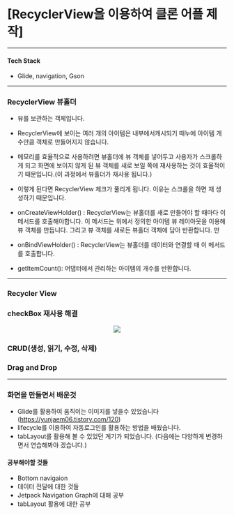 # [RecyclerView을 이용하여 클론 어플 제작]
***
#### Tech Stack
* Glide, navigation, Gson

***
### RecyclerView 뷰홀더

* 뷰를 보관하는 객체입니다.
* RecyclerView에 보이는 여러 개의 아이템은 내부에서캐시되기 때누에 아이템 개수만큼 객체로 만들어지지 않습니다.
* 메모리를 효율적으로 사용하려면 뷰홀더에 뷰 객체를 넣어두고 사용자가 스크롤하게 되고 화면에 보이지 않게 된 뷰 객체를 새로 보일 쪽에 재사용하는 것이 효율적이기 때문입니다.(이 과정에서 뷰홀더가 재사용 됩니다.)
* 이렇게 된다면 RecyclerView 체크가 풀리게 됩니다. 이유는 스크롤을 하면 재 생성하기 때문입니다.

* onCreateViewHolder() : RecyclerView는 뷰홀더를 새로 만들어야 할 때마다 이 메서드를 호출해야합니다. 이 메서드는 위에서 정의한 아이템 뷰 레이아웃을 이용해 뷰 객체를 만듭니다. 그리고 뷰 객체를 새로든 뷰홀더 객체에 담아 반환합니다. 만
* onBindViewHolder() : RecyclerView는 뷰홀더를 데이터와 연결할 때 이 메서드를 호출합니다.
* getItemCount(): 어댑터에서 관리하는 아이템의 개수를 반환합니다.

***
### Recycler View


### checkBox 재사용 해결
<p align="center">
<img src="https://user-images.githubusercontent.com/96619472/207537239-39580a46-af4f-4809-83e1-a0178ddc8c77.mp4">
</p>

### CRUD(생성, 읽기, 수정, 삭제)


### Drag and Drop


***
### 화면을 만들면서 배운것
* Glide를 활용하여 움직이는 이미지를 넣을수 있었습니다(https://yunjaem06.tistory.com/120)
* lifecycle를 이용하여 자동로그인를 활용하는 방법을 배웠습니다.
* tabLayout를 활용해 볼 수 있었던 계기가 되었습니다. (다음에는 다양하게 변경하면서 연습해봐야 겠습니다.)

#### 공부해야할 것들
* Bottom navigaion
* 데이터 전달에 대한 것들
* Jetpack Navigation Graph에 대해 공부
* tabLayout 활용에 대한 공부
